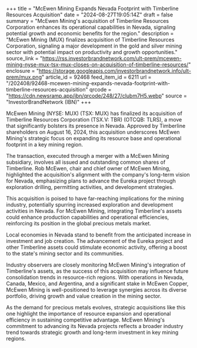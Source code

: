 +++
title = "McEwen Mining Expands Nevada Footprint with Timberline Resources Acquisition"
date = "2024-08-27T19:05:14Z"
draft = false
summary = "McEwen Mining's acquisition of Timberline Resources Corporation enhances its operational capabilities in Nevada, signaling potential growth and economic benefits for the region."
description = "McEwen Mining (MUX) finalizes acquisition of Timberline Resources Corporation, signaling a major development in the gold and silver mining sector with potential impact on productivity and growth opportunities."
source_link = "https://rss.investorbrandnetwork.com/ult-prem/mcewen-mining-nyse-mux-tsx-mux-closes-on-acquisition-of-timberline-resources/"
enclosure = "https://storage.googleapis.com/investorbrandnetwork.info/ult-prem/mux.png"
article_id = 92468
feed_item_id = 6211
url = "/202408/92468-mcewen-mining-expands-nevada-footprint-with-timberline-resources-acquisition"
qrcode = "https://cdn.newsramp.app/ibn/qrcode/248/27/clubm7H5.webp"
source = "InvestorBrandNetwork (IBN)"
+++

<p>McEwen Mining (NYSE: MUX) (TSX: MUX) has finalized its acquisition of Timberline Resources Corporation (TSX.V: TBR) (OTCQB: TLRS), a move that significantly bolsters its presence in Nevada. Approved by Timberline shareholders on August 16, 2024, this acquisition underscores McEwen Mining's strategic focus on expanding its resource base and operational footprint in a key mining region.</p><p>The transaction, executed through a merger with a McEwen Mining subsidiary, involves all issued and outstanding common shares of Timberline. Rob McEwen, chair and chief owner of McEwen Mining, highlighted the acquisition's alignment with the company's long-term vision for Nevada, emphasizing plans to advance the Eureka project through exploration drilling, permitting activities, and development strategies.</p><p>This acquisition is poised to have far-reaching implications for the mining industry, potentially spurring increased exploration and development activities in Nevada. For McEwen Mining, integrating Timberline's assets could enhance production capabilities and operational efficiencies, reinforcing its position in the global precious metals market.</p><p>Local economies in Nevada stand to benefit from the anticipated increase in investment and job creation. The advancement of the Eureka project and other Timberline assets could stimulate economic activity, offering a boost to the state's mining sector and its communities.</p><p>Industry observers are closely monitoring McEwen Mining's integration of Timberline's assets, as the success of this acquisition may influence future consolidation trends in resource-rich regions. With operations in Nevada, Canada, Mexico, and Argentina, and a significant stake in McEwen Copper, McEwen Mining is well-positioned to leverage synergies across its diverse portfolio, driving growth and value creation in the mining sector.</p><p>As the demand for precious metals evolves, strategic acquisitions like this one highlight the importance of resource expansion and operational efficiency in sustaining competitive advantage. McEwen Mining's commitment to advancing its Nevada projects reflects a broader industry trend towards strategic growth and long-term investment in key mining regions.</p>
